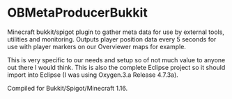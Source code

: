 # OBMetaProducerBukkit

Minecraft bukkit/spigot plugin to gather meta data for use by external tools, utilities and monitoring.
Outputs player position data every 5 seconds for use with player markers on our Overviewer maps for example.

This is very specific to our needs and setup so of not much value to anyone out there I would think.
This is also the complete Eclipse project so it should import into Eclipse (I was using Oxygen.3.a Release 4.7.3a).

Compiled for Bukkit/Spigot/Minecraft 1.16.
